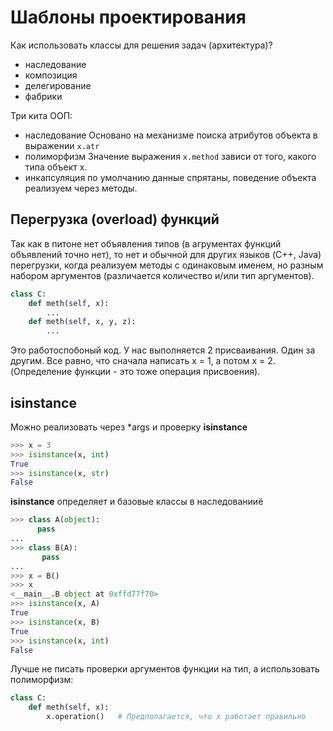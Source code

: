 # Шаблоны проектирования

Как использовать классы для решения задач (архитектура)?

* наследование
* композиция
* делегирование
* фабрики

Три кита ООП:
* наследование 
Основано на механизме поиска атрибутов объекта в выражении `x.atr`
* полиморфизм
Значение выражения `x.method` зависи от того, какого типа объект х.
* инкапсуляция
по умолчанию данные спрятаны, поведение объекта реализуем через методы.

## Перегрузка (overload) функций

Так как в питоне нет объявления типов (в агрументах функций объявлений точно нет), то нет и обычной для других языков (C++, Java) перегрузки, когда реализуем методы с одинаковым именем, но разным набором аргументов (различается количество и/или тип аргументов).

```python
class C:
    def meth(self, x):
        ...
    def meth(self, x, y, z):
        ...
```
Это работоспобоный код. У нас выполняется 2 присваивания. Один за другим. Все равно, что сначала написать x = 1, а потом x = 2. (Определение функции - это тоже операция присвоения).


## isinstance

Можно реализовать через \*args и проверку **isinstance**

```python
>>> x = 3
>>> isinstance(x, int)
True
>>> isinstance(x, str)
False
```

**isinstance** определяет и базовые классы в наследованииё
```python
>>> class A(object): 
      pass
...
>>> class B(A): 
       pass
...
>>> x = B()
>>> x
<__main__.B object at 0xffd77f70>
>>> isinstance(x, A)
True
>>> isinstance(x, B)
True
>>> isinstance(x, int)
False
```
Лучше не писать проверки аргументов функции на тип, а использовать полиморфизм:
```python
class C:
    def meth(self, x):
        x.operation()   # Предполагается, что x работает правильно
```

